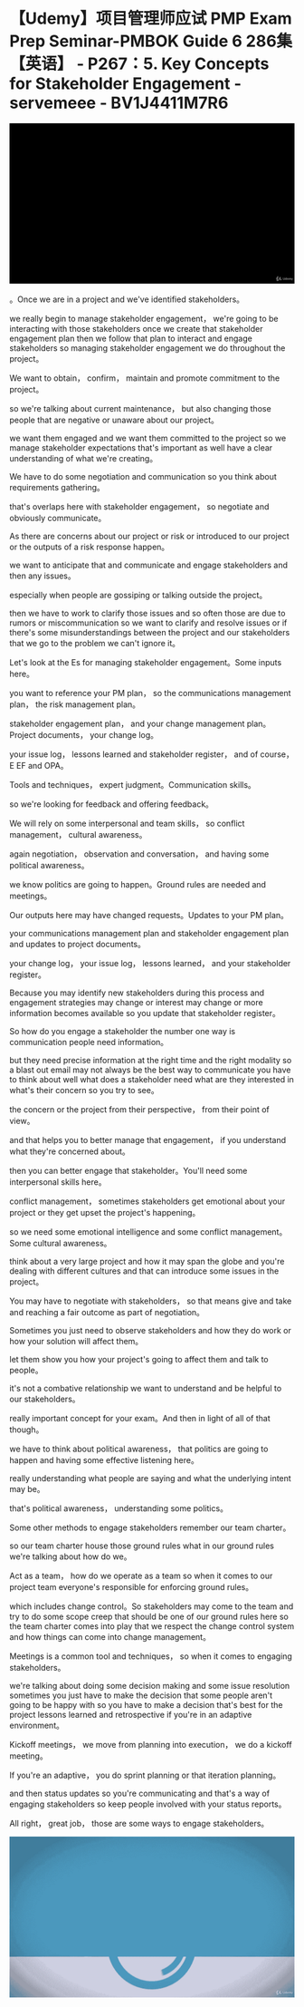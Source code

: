 # 【Udemy】项目管理师应试 PMP Exam Prep Seminar-PMBOK Guide 6  286集【英语】 - P267：5. Key Concepts for Stakeholder Engagement - servemeee - BV1J4411M7R6

![](img/0750a6030078cebf06f6c27fdf269915_0.png)

。Once we are in a project and we've identified stakeholders。

 we really begin to manage stakeholder engagement， we're going to be interacting with those stakeholders once we create that stakeholder engagement plan then we follow that plan to interact and engage stakeholders so managing stakeholder engagement we do throughout the project。

We want to obtain， confirm， maintain and promote commitment to the project。

 so we're talking about current maintenance， but also changing those people that are negative or unaware about our project。

 we want them engaged and we want them committed to the project so we manage stakeholder expectations that's important as well have a clear understanding of what we're creating。

We have to do some negotiation and communication so you think about requirements gathering。

 that's overlaps here with stakeholder engagement， so negotiate and obviously communicate。

As there are concerns about our project or risk or introduced to our project or the outputs of a risk response happen。

 we want to anticipate that and communicate and engage stakeholders and then any issues。

 especially when people are gossiping or talking outside the project。

 then we have to work to clarify those issues and so often those are due to rumors or miscommunication so we want to clarify and resolve issues or if there's some misunderstandings between the project and our stakeholders that we go to the problem we can't ignore it。

Let's look at the Es for managing stakeholder engagement。Some inputs here。

 you want to reference your PM plan， so the communications management plan， the risk management plan。

 stakeholder engagement plan， and your change management plan。Project documents， your change log。

 your issue log， lessons learned and stakeholder register， and of course， E EF and OPA。

Tools and techniques， expert judgment。Communication skills。

 so we're looking for feedback and offering feedback。

We will rely on some interpersonal and team skills， so conflict management， cultural awareness。

 again negotiation， observation and conversation， and having some political awareness。

 we know politics are going to happen。Ground rules are needed and meetings。

Our outputs here may have changed requests。Updates to your PM plan。

 your communications management plan and stakeholder engagement plan and updates to project documents。

 your change log， your issue log， lessons learned， and your stakeholder register。

Because you may identify new stakeholders during this process and engagement strategies may change or interest may change or more information becomes available so you update that stakeholder register。

So how do you engage a stakeholder the number one way is communication people need information。

 but they need precise information at the right time and the right modality so a blast out email may not always be the best way to communicate you have to think about well what does a stakeholder need what are they interested in what's their concern so you try to see。

the concern or the project from their perspective， from their point of view。

 and that helps you to better manage that engagement， if you understand what they're concerned about。

 then you can better engage that stakeholder。You'll need some interpersonal skills here。

 conflict management， sometimes stakeholders get emotional about your project or they get upset the project's happening。

 so we need some emotional intelligence and some conflict management。Some cultural awareness。

 think about a very large project and how it may span the globe and you're dealing with different cultures and that can introduce some issues in the project。

You may have to negotiate with stakeholders， so that means give and take and reaching a fair outcome as part of negotiation。

Sometimes you just need to observe stakeholders and how they do work or how your solution will affect them。

 let them show you how your project's going to affect them and talk to people。

 it's not a combative relationship we want to understand and be helpful to our stakeholders。

 really important concept for your exam。And then in light of all of that though。

 we have to think about political awareness， that politics are going to happen and having some effective listening here。

 really understanding what people are saying and what the underlying intent may be。

 that's political awareness， understanding some politics。

Some other methods to engage stakeholders remember our team charter。

 so our team charter house those ground rules what in our ground rules we're talking about how do we。

Act as a team， how do we operate as a team so when it comes to our project team everyone's responsible for enforcing ground rules。

 which includes change control。So stakeholders may come to the team and try to do some scope creep that should be one of our ground rules here so the team charter comes into play that we respect the change control system and how things can come into change management。

Meetings is a common tool and techniques， so when it comes to engaging stakeholders。

 we're talking about doing some decision making and some issue resolution sometimes you just have to make the decision that some people aren't going to be happy with so you have to make a decision that's best for the project lessons learned and retrospective if you're in an adaptive environment。

Kickoff meetings， we move from planning into execution， we do a kickoff meeting。

If you're an adaptive， you do sprint planning or that iteration planning。

 and then status updates so you're communicating and that's a way of engaging stakeholders so keep people involved with your status reports。

All right， great job， those are some ways to engage stakeholders。



![](img/0750a6030078cebf06f6c27fdf269915_2.png)